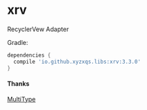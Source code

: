 # xrv

RecyclerVew Adapter

Gradle:
```groovy
dependencies {
  compile 'io.github.xyzxqs.libs:xrv:3.3.0'
}
```

#### Thanks

[MultiType](https://github.com/drakeet/MultiType)
